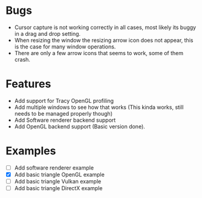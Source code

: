 # Bugs
- Cursor capture is not working correctly in all cases, most likely its buggy in a drag and drop setting.
- When resizing the window the resizing arrow icon does not appear, this is the case for many window operations.
- There are only a few arrow icons that seems to work, some of them crash.


# Features
- Add support for Tracy OpenGL profiling
- Add multiple windows to see how that works (This kinda works, still needs to be managed properly though)
- Add Software renderer backend support
- Add OpenGL backend support (Basic version done).

# Examples
- [ ] Add software renderer example
- [x] Add basic triangle OpenGL example
- [ ] Add basic triangle Vulkan example
- [ ] Add basic triangle DirectX example
